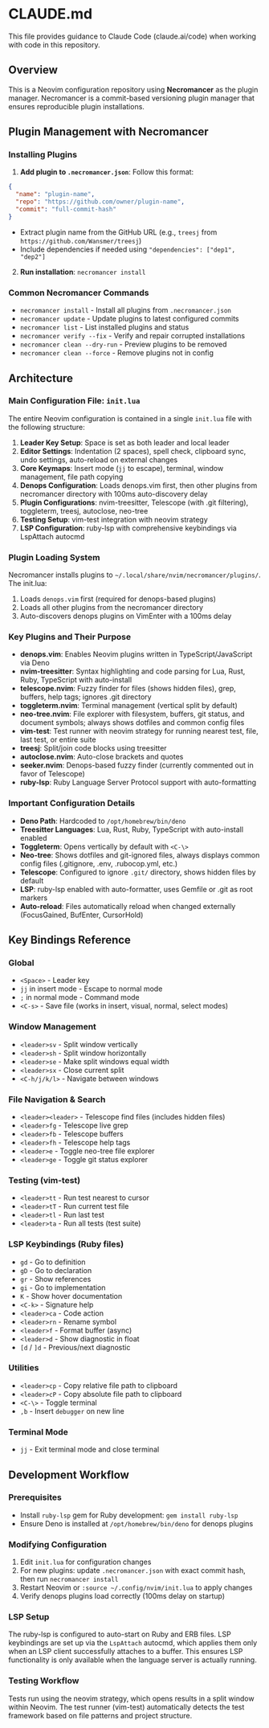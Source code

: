 # CLAUDE.md

This file provides guidance to Claude Code (claude.ai/code) when working with code in this repository.

## Overview

This is a Neovim configuration repository using **Necromancer** as the plugin manager. Necromancer is a commit-based versioning plugin manager that ensures reproducible plugin installations.

## Plugin Management with Necromancer

### Installing Plugins

1. **Add plugin to `.necromancer.json`**: Follow this format:
```json
{
  "name": "plugin-name",
  "repo": "https://github.com/owner/plugin-name",
  "commit": "full-commit-hash"
}
```
- Extract plugin name from the GitHub URL (e.g., `treesj` from `https://github.com/Wansmer/treesj`)
- Include dependencies if needed using `"dependencies": ["dep1", "dep2"]`

2. **Run installation**: `necromancer install`

### Common Necromancer Commands

- `necromancer install` - Install all plugins from `.necromancer.json`
- `necromancer update` - Update plugins to latest configured commits
- `necromancer list` - List installed plugins and status
- `necromancer verify --fix` - Verify and repair corrupted installations
- `necromancer clean --dry-run` - Preview plugins to be removed
- `necromancer clean --force` - Remove plugins not in config

## Architecture

### Main Configuration File: `init.lua`

The entire Neovim configuration is contained in a single `init.lua` file with the following structure:

1. **Leader Key Setup**: Space is set as both leader and local leader
2. **Editor Settings**: Indentation (2 spaces), spell check, clipboard sync, undo settings, auto-reload on external changes
3. **Core Keymaps**: Insert mode (`jj` to escape), terminal, window management, file path copying
4. **Denops Configuration**: Loads denops.vim first, then other plugins from necromancer directory with 100ms auto-discovery delay
5. **Plugin Configurations**: nvim-treesitter, Telescope (with .git filtering), toggleterm, treesj, autoclose, neo-tree
6. **Testing Setup**: vim-test integration with neovim strategy
7. **LSP Configuration**: ruby-lsp with comprehensive keybindings via LspAttach autocmd

### Plugin Loading System

Necromancer installs plugins to `~/.local/share/nvim/necromancer/plugins/`. The init.lua:
1. Loads `denops.vim` first (required for denops-based plugins)
2. Loads all other plugins from the necromancer directory
3. Auto-discovers denops plugins on VimEnter with a 100ms delay

### Key Plugins and Their Purpose

- **denops.vim**: Enables Neovim plugins written in TypeScript/JavaScript via Deno
- **nvim-treesitter**: Syntax highlighting and code parsing for Lua, Rust, Ruby, TypeScript with auto-install
- **telescope.nvim**: Fuzzy finder for files (shows hidden files), grep, buffers, help tags; ignores .git directory
- **toggleterm.nvim**: Terminal management (vertical split by default)
- **neo-tree.nvim**: File explorer with filesystem, buffers, git status, and document symbols; always shows dotfiles and common config files
- **vim-test**: Test runner with neovim strategy for running nearest test, file, last test, or entire suite
- **treesj**: Split/join code blocks using treesitter
- **autoclose.nvim**: Auto-close brackets and quotes
- **seeker.nvim**: Denops-based fuzzy finder (currently commented out in favor of Telescope)
- **ruby-lsp**: Ruby Language Server Protocol support with auto-formatting

### Important Configuration Details

- **Deno Path**: Hardcoded to `/opt/homebrew/bin/deno`
- **Treesitter Languages**: Lua, Rust, Ruby, TypeScript with auto-install enabled
- **Toggleterm**: Opens vertically by default with `<C-\>`
- **Neo-tree**: Shows dotfiles and git-ignored files, always displays common config files (.gitignore, .env, .rubocop.yml, etc.)
- **Telescope**: Configured to ignore `.git/` directory, shows hidden files by default
- **LSP**: ruby-lsp enabled with auto-formatter, uses Gemfile or .git as root markers
- **Auto-reload**: Files automatically reload when changed externally (FocusGained, BufEnter, CursorHold)

## Key Bindings Reference

### Global
- `<Space>` - Leader key
- `jj` in insert mode - Escape to normal mode
- `;` in normal mode - Command mode
- `<C-s>` - Save file (works in insert, visual, normal, select modes)

### Window Management
- `<leader>sv` - Split window vertically
- `<leader>sh` - Split window horizontally
- `<leader>se` - Make split windows equal width
- `<leader>sx` - Close current split
- `<C-h/j/k/l>` - Navigate between windows

### File Navigation & Search
- `<leader><leader>` - Telescope find files (includes hidden files)
- `<leader>fg` - Telescope live grep
- `<leader>fb` - Telescope buffers
- `<leader>fh` - Telescope help tags
- `<leader>e` - Toggle neo-tree file explorer
- `<leader>ge` - Toggle git status explorer

### Testing (vim-test)
- `<leader>tt` - Run test nearest to cursor
- `<leader>tT` - Run current test file
- `<leader>tl` - Run last test
- `<leader>ta` - Run all tests (test suite)

### LSP Keybindings (Ruby files)
- `gd` - Go to definition
- `gD` - Go to declaration
- `gr` - Show references
- `gi` - Go to implementation
- `K` - Show hover documentation
- `<C-k>` - Signature help
- `<leader>ca` - Code action
- `<leader>rn` - Rename symbol
- `<leader>f` - Format buffer (async)
- `<leader>d` - Show diagnostic in float
- `[d` / `]d` - Previous/next diagnostic

### Utilities
- `<leader>cp` - Copy relative file path to clipboard
- `<leader>cP` - Copy absolute file path to clipboard
- `<C-\>` - Toggle terminal
- `,b` - Insert `debugger` on new line

### Terminal Mode
- `jj` - Exit terminal mode and close terminal

## Development Workflow

### Prerequisites

- Install `ruby-lsp` gem for Ruby development: `gem install ruby-lsp`
- Ensure Deno is installed at `/opt/homebrew/bin/deno` for denops plugins

### Modifying Configuration

1. Edit `init.lua` for configuration changes
2. For new plugins: update `.necromancer.json` with exact commit hash, then run `necromancer install`
3. Restart Neovim or `:source ~/.config/nvim/init.lua` to apply changes
4. Verify denops plugins load correctly (100ms delay on startup)

### LSP Setup

The ruby-lsp is configured to auto-start on Ruby and ERB files. LSP keybindings are set up via the `LspAttach` autocmd, which applies them only when an LSP client successfully attaches to a buffer. This ensures LSP functionality is only available when the language server is actually running.

### Testing Workflow

Tests run using the neovim strategy, which opens results in a split window within Neovim. The test runner (vim-test) automatically detects the test framework based on file patterns and project structure.
